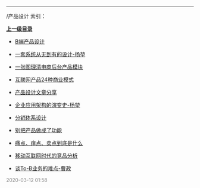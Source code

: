 
----

/产品设计 索引：


**[上一级目录]()**

- [B端产品设计](/产品设计/B端产品设计)

- [一套系统从无到有的设计-杨堃](/产品设计/一套系统从无到有的设计-杨堃)

- [一张图理清电商后台产品模块](/产品设计/一张图理清电商后台产品模块)

- [互联网产品24种商业模式](/产品设计/互联网产品24种商业模式)

- [产品设计文章分享](/产品设计/产品设计文章分享)

- [企业应用架构的演变史-杨堃](/产品设计/企业应用架构的演变史-杨堃)

- [分销体系设计](/产品设计/分销体系设计)

- [别把产品做成了功能](/产品设计/别把产品做成了功能)

- [痛点、痒点、卖点到底是什么](/产品设计/痛点、痒点、卖点到底是什么)

- [移动互联网时代的竞品分析](/产品设计/移动互联网时代的竞品分析)

- [谈To-B业务的难点-曹政](/产品设计/谈To-B业务的难点-曹政)


<font size=2 color='grey'> 2020-03-12 01:58 </font>